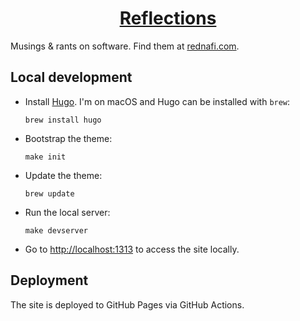 <div align="center">

# [Reflections][site]

</div>

Musings & rants on software. Find them at [rednafi.com][site].

## Local development

* Install [Hugo][hugo]. I'm on macOS and Hugo can be installed with `brew`:
    ```
    brew install hugo
    ```
* Bootstrap the theme:
    ```
    make init
    ```
* Update the theme:
    ```
    brew update
    ```
* Run the local server:
    ```
    make devserver
    ```
* Go to [http://localhost:1313][localhost] to access the site locally.

## Deployment

The site is deployed to GitHub Pages via GitHub Actions.


[site]: https://rednafi.com
[hugo]: https://gohugo.io/
[localhost]: http://localhost:1313
